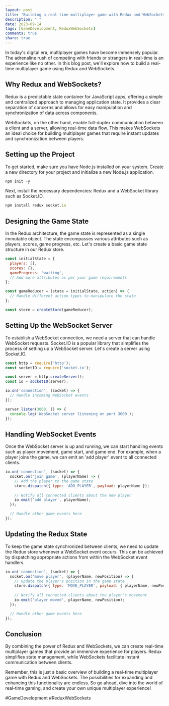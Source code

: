 ```yaml
---
layout: post
title: "Building a real-time multiplayer game with Redux and WebSockets"
description: " "
date: 2023-09-14
tags: [GameDevelopment, ReduxWebSockets]
comments: true
share: true
---
```


In today's digital era, multiplayer games have become immensely popular. The adrenaline rush of competing with friends or strangers in real-time is an experience like no other. In this blog post, we'll explore how to build a real-time multiplayer game using Redux and WebSockets.

## Why Redux and WebSockets?

Redux is a predictable state container for JavaScript apps, offering a simple and centralized approach to managing application state. It provides a clear separation of concerns and allows for easy manipulation and synchronization of data across components.

WebSockets, on the other hand, enable full-duplex communication between a client and a server, allowing real-time data flow. This makes WebSockets an ideal choice for building multiplayer games that require instant updates and synchronization between players.

## Setting up the Project

To get started, make sure you have Node.js installed on your system. Create a new directory for your project and initialize a new Node.js application.

```javascript
npm init -y
```

Next, install the necessary dependencies: Redux and a WebSocket library such as Socket.IO.

```javascript
npm install redux socket.io
```

## Designing the Game State

In the Redux architecture, the game state is represented as a single immutable object. The state encompasses various attributes such as players, scores, game progress, etc. Let's create a basic game state structure in our Redux store.

```javascript
const initialState = {
  players: [],
  scores: {},
  gameProgress: 'waiting',
  // Add more attributes as per your game requirements
};

const gameReducer = (state = initialState, action) => {
  // Handle different action types to manipulate the state
};

const store = createStore(gameReducer);
```

## Setting Up the WebSocket Server

To establish a WebSocket connection, we need a server that can handle WebSocket requests. Socket.IO is a popular library that simplifies the process of setting up a WebSocket server. Let's create a server using Socket.IO.

```javascript
const http = require('http');
const socketIO = require('socket.io');

const server = http.createServer();
const io = socketIO(server);

io.on('connection', (socket) => {
  // Handle incoming WebSocket events
});

server.listen(3000, () => {
  console.log('WebSocket server listening on port 3000');
});
```

## Handling WebSocket Events

Once the WebSocket server is up and running, we can start handling events such as player movement, game start, and game end. For example, when a player joins the game, we can emit an 'add player' event to all connected clients.

```javascript
io.on('connection', (socket) => {
  socket.on('join game', (playerName) => {
    // Add the player to the game state
    store.dispatch({ type: 'ADD_PLAYER', payload: playerName });
    
    // Notify all connected clients about the new player
    io.emit('add player', playerName);
  });

  // Handle other game events here
});
```

## Updating the Redux State

To keep the game state synchronized between clients, we need to update the Redux store whenever a WebSocket event occurs. This can be achieved by dispatching appropriate actions from within the WebSocket event handlers.

```javascript
io.on('connection', (socket) => {
  socket.on('move player', (playerName, newPosition) => {
    // Update the player's position in the game state
    store.dispatch({ type: 'MOVE_PLAYER', payload: { playerName, newPosition } });
    
    // Notify all connected clients about the player's movement
    io.emit('player moved', playerName, newPosition);
  });

  // Handle other game events here
});
```

## Conclusion

By combining the power of Redux and WebSockets, we can create real-time multiplayer games that provide an immersive experience for players. Redux simplifies state management, while WebSockets facilitate instant communication between clients.

Remember, this is just a basic overview of building a real-time multiplayer game with Redux and WebSockets. The possibilities for expanding and enhancing this functionality are endless. So go ahead, dive into the world of real-time gaming, and create your own unique multiplayer experience!

#GameDevelopment #ReduxWebSockets